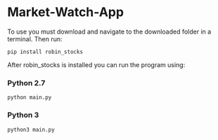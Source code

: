 # Market-Watch-App
To use you must download and navigate to the downloaded folder in a terminal. Then run:
~~~
pip install robin_stocks
~~~
After robin_stocks is installed you can run the program using:
### Python 2.7
~~~
python main.py
~~~
### Python 3
~~~
python3 main.py
~~~
